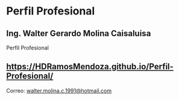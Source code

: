 # Perfil Profesional 
## Ing. Walter Gerardo Molina Caisaluisa

Perfil Profesional

## https://HDRamosMendoza.github.io/Perfil-Profesional/

Correo: walter.molina.c.1991@hotmail.com


